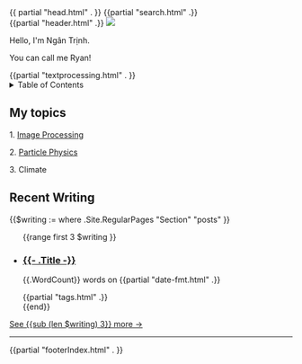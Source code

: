 <!DOCTYPE html>
<html lang="en">
{{ partial "head.html" . }}

<body>
{{partial "search.html" .}}
<div id="index" class="singlePage">
    {{partial "header.html" .}}
    <img id="banner" src="https://thdngan.github.io/quartz/banner.svg" />
    <div class="bio">
	    <article>
            <p>Hello, I'm Ngân Trịnh.</p>
            <p class="delay t-2"> You can call me Ryan!
            <div class="delay stagger">{{partial "textprocessing.html" . }}</div>
        </article>
        <div class="writing-sidebar">
            <div class="delay t-3">
	            <aside class="mainTOC">
    <details {{ if $.Site.Data.config.openToc }}open {{ end }}>
        <summary>Table of Contents</summary>
        {{ .TableOfContents }}
    </details>
</aside>
            </div>
            <div class="delay t-5">
	            <h2>My topics</h2>
	            <p>1. <a href="https://thdngan.github.io/quartz/image-processing/image-processing">Image Processing</a></p>
	            <p>2. <a href="https://thdngan.github.io/quartz/particle-physics/subatomic-particles">Particle Physics</a></p>
	            <p>3. Climate</p>
	        </div>
	        <div class="delay t-5">
                <h2>Recent Writing</h2>
                {{$writing := where .Site.RegularPages "Section" "posts" }}
                <ul class="delay stagger">
                    {{range first 3 $writing }}
                    <li>
                        <div class="section">
                            <div class="desc">
                                <h3><a href="{{ .Permalink }}">{{- .Title -}}</a></h3>
                            </div>
                            <p class="meta">
                            {{.WordCount}} words on {{partial "date-fmt.html" .}} 
                            </p>
                            {{partial "tags.html" .}}
                        </div>
                    </li>
                    {{end}}
                </ul>
                <a href="/posts">See {{sub (len $writing) 3}} more →</a>
            </div>
    </div>
</div>
<div class="delay t-5">
<hr/>
        {{partial "footerIndex.html" . }}
</div>
</body>
</html>